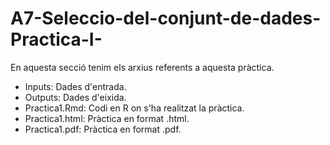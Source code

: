 # A7-Seleccio-del-conjunt-de-dades-Practica-I-

En aquesta secció tenim els arxius referents a aquesta pràctica.

- Inputs: Dades d'entrada.
- Outputs: Dades d'eixida.
- Practica1.Rmd: Codi en R on s'ha realitzat la pràctica.
- Practica1.html: Pràctica en format .html.
- Practica1.pdf: Pràctica en format .pdf.
